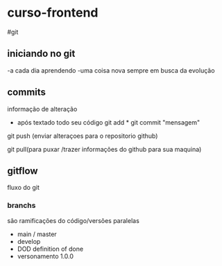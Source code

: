 # curso-frontend
#git
## iniciando no git
-a cada dia aprendendo 
-uma coisa nova
sempre em busca da evolução


## commits 

informação de alteração 
- após textado todo seu código
git add *
git commit "mensagem"

git push (enviar alteraçoes para o repositorio github)

git pull(para puxar /trazer informações do github para sua maquina)

## gitflow
fluxo do git

### branchs 
são ramificações do código/versões paralelas

- main / master
- develop
- DOD definition of done
- versonamento 1.0.0